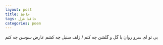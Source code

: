 ```yaml
---
layout: post
title: حافظ
tags: حافظ غزل
categories: poem
---
```


بی تو ای سرو روان با گل و گلشن چه کنم / زلف سنبل چه کشم عارض سوسن چه کنم